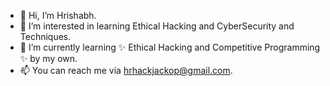 - 👋 Hi, I’m Hrishabh.
- 👀 I’m interested in learning Ethical Hacking and CyberSecurity and Techniques.
- 🌱 I’m currently learning ✨ Ethical Hacking and Competitive Programming ✨ by my own.
- 📫 You can reach me via hrhackjackop@gmail.com.

<!---
hr-hackjack/hr-hackjack is a  repository because its `README.md` (this file) appears on your GitHub profile.
You can click the Preview link to take a look at your changes.
--->
